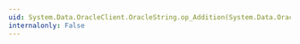 ```yaml
---
uid: System.Data.OracleClient.OracleString.op_Addition(System.Data.OracleClient.OracleString,System.Data.OracleClient.OracleString)
internalonly: False
---
```

